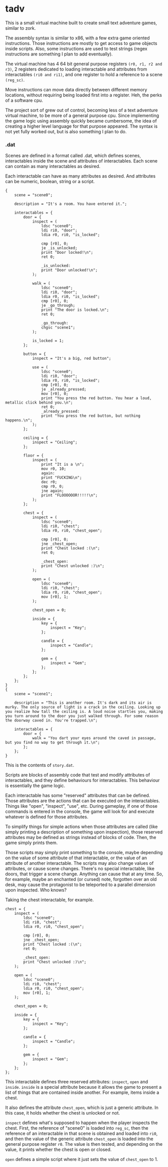 # tadv

This is a small virtual machine built to create small text adventure games, similar to zork.

The assembly syntax is similar to x86, with a few extra game oriented instructions. Those instructions are mostly to get access to game objects inside scripts. Also, some instructions are used to test strings (regex instructions are something I plan to add eventually).

The virtual machine has 4 64 bit general purpose registers `(r0, r1, r2 and r3)`, 2 registers dedicated to loading interactable and attributes from interactables `(ri0 and ri1)`, and one register to hold a reference to a scene `(reg_sc)`.

Move instructions can move data directly between different memory locations, without requiring being loaded first into a register. Heh, the perks of a software cpu.

The project sort of grew out of control, becoming less of a text adventure virtual machine, to be more of a general purpose cpu. Since implementing the game logic using assembly quickly became cumbersome, the idea of creating a higher level language for that purpose appeared. The syntax is not yet fully worked out, but is also something I plan to do. 


### .dat
Scenes are defined in a format called .dat, which defines scenes, interactables inside the scene and attributes of interactables. Each scene can contain as many interactables as desired. 

Each interactable can have as many attributes as desired. And attributes can be numeric, boolean, string or a script. 


```
{
    scene = "scene0";

    description = "It's a room. You have entered it.";
    
    interactables = {
        door = {
            inspect = (
                ldsc "scene0";
                ldi ri0, "door";
                ldia r0, ri0, "is_locked";

                cmp [r0], 0;
                je _is_unlocked;
                print "Door locked!\n";
                ret 0;

                _is_unlocked:
                print "Door unlocked!\n";
            );

            walk = (
                ldsc "scene0";
                ldi ri0, "door";
                ldia r0, ri0, "is_locked";
                cmp [r0], 0;
                je _go_through;
                print "The door is locked.\n";
                ret 0;

                _go_through:
                chgsc "scene1";
            );

            is_locked = 1;
        };

        button = {
            inspect = "It's a big, red button";

            use = (
                ldsc "scene0";
                ldi ri0, "door";
                ldia r0, ri0, "is_locked";
                cmp [r0], 0;
                je _already_pressed;
                mov [r0], 0;
                print "You press the red button. You hear a loud, metallic click behind you.\n";
                ret 0;
                _already_pressed:
                print "You press the red button, but nothing happens.\n";
            );
        };

        ceiling = {
            inspect = "Ceiling";
        };

        floor = {
            inspect = (
                print "It is a \n";
                mov r0, 10;
                again:
                print "FUCKING\n";
                dec r0;
                cmp r0, 0;
                jne again;
                print "FLOOOOOOR!!!!!\n";
            );
        };

        chest = {
            inspect = (
                ldsc "scene0";
                ldi ri0, "chest";
                ldia r0, ri0, "chest_open";
                
                cmp [r0], 0;
                jne _chest_open;
                print "Chest locked :(\n";
                ret 0;

                _chest_open:
                print "Chest unlocked :)\n";
            );

            open = (
                ldsc "scene0";
                ldi ri0, "chest";
                ldia r0, ri0, "chest_open";
                mov [r0], 1;
            );

            chest_open = 0;

            inside = {
                key = {
                    inspect = "Key";
                };

                candle = {
                    inspect = "Candle";
                };

                gem = {
                    inspect = "Gem";
                };
            };
        };
    };
}
{
    scene = "scene1";

    description = "This is another room. It's dark and its air is murky. The only source of light is a crack in the ceiling. Looking up you realize how tall the ceiling is. A loud noise startles you, making you turn around to the door you just walked through. For some reason the doorway caved in. You're trapped.\n";

    interactables = {
        door = {
            walk = "You dart your eyes around the caved in passage, but you find no way to get through it.\n"; 
        };
    };
}
```


This is the contents of `story.dat`. 

Scripts are blocks of assembly code that test and modify attributes of interactables, and they define behaviours for interactables. This behaviour is essentially the game logic.

Each interactable has some "reserved" attributes that can be defined. Those attributes are the actions that can be executed on the interactables. Things like "open", "inspect", "use", etc. During gameplay, if one of those commands is entered in the console, the game will look for and execute whatever is defined for those attributes.

To simplify things for simple actions when those attributes are called (like simply printing a description of something upon inspection), those reserved attributes may be defined as strings instead of blocks of code. Then, the game simply prints them. 

Those scripts may simply print something to the console, maybe depending on the value of some attribute of that interactable, or the value of an attribute of another interactable. The scripts may also change values of attributes, or cause scene changes. There's no special interactable, like doors, that trigger a scene change. Anything can cause that at any time. So, for example, maybe an enchanted (or cursed) note, forgotten over an old desk, may cause the protagonist to be teleported to a parallel dimension upon inspected. Who knows?

Taking the chest interactable, for example.

```
chest = {
    inspect = (
        ldsc "scene0";
        ldi ri0, "chest";
        ldia r0, ri0, "chest_open";
        
        cmp [r0], 0;
        jne _chest_open;
        print "Chest locked :(\n";
        ret 0;

        _chest_open:
        print "Chest unlocked :)\n";
    );

    open = (
        ldsc "scene0";
        ldi ri0, "chest";
        ldia r0, ri0, "chest_open";
        mov [r0], 1;
    );

    chest_open = 0;

    inside = {
        key = {
            inspect = "Key";
        };

        candle = {
            inspect = "Candle";
        };

        gem = {
            inspect = "Gem";
        };
    };
};
```

This interactable defines three reserved attributes: `inspect`, `open` and `inside`. `inside` is a special attribute because it allows the game to present a list of things that are contained inside another. For example, items inside a chest.

It also defines the attribute `chest_open`, which is just a generic attribute. In this case, it holds whether the chest is unlocked or not.

`inspect` defines what's supposed to happen when the player inspects the chest. First, the reference of "scene0" is loaded into `reg_sc`, then the reference of an interactable in that scene is obtained and loaded into `ri0`, and then the value of the generic attribute `chest_open` is loaded into the general purpose register `r0`. The value is then tested, and depending on the value, it prints whether the chest is open or closed.

`open` defines a simple script where it just sets the value of `chest_open` to 1.
